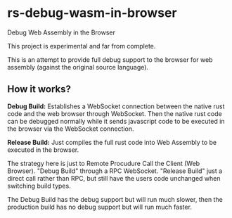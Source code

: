 # rs-debug-wasm-in-browser
Debug Web Assembly in the Browser

This project is experimental and far from complete.

This is an attempt to provide full debug support to the browser for web assembly (against the original source language).

## How it works?

**Debug Build:** Establishes a WebSocket connection between the native rust code and the web browser through WebSocket.
Then the native rust code can be debugged normally while it sends javascript code to be executed in the browser via the WebSocket connection.

**Release Build:** Just compiles the full rust code into Web Assembly to be executed in the browser.

The strategy here is just to Remote Procudure Call the Client (Web Browser). "Debug Build" through a RPC WebSocket. "Release Build" just a direct call rather than RPC, but still have the users code unchanged when switching build types.

The Debug Build has the debug support but will run much slower, then the production build has no debug support but will run much faster.
